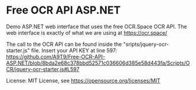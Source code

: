 # Free OCR API ASP.NET
 Demo ASP.NET web interface that uses the free OCR.Space OCR API. The web interface is exactly of what we are using at https://ocr.space/ 
 
 The call to the OCR API can be found inside the "sripts/jquery-ocr-starter.js" file. Insert your API KEY at line 597:
 https://github.com/A9T9/Free-OCR-API-ASP.NET/blob/8bda2e68c378bbd52571c036606d385e58d443fa/Scripts/OCR/jquery-ocr-starter.js#L597

 License: MIT License, see https://opensource.org/licenses/MIT
